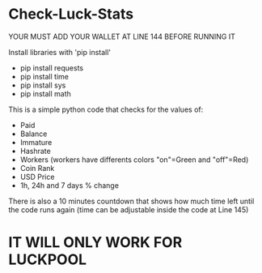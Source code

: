 # Check-Luck-Stats

YOUR MUST ADD YOUR WALLET AT LINE 144 BEFORE RUNNING IT

Install libraries with 'pip install'

- pip install requests
- pip install time
- pip install sys
- pip install math

This is a simple python code that checks for the values of:

- Paid
- Balance
- Immature
- Hashrate
- Workers (workers have differents colors "on"=Green and "off"=Red)
- Coin Rank
- USD Price
- 1h, 24h and 7 days % change

There is also a 10 minutes countdown that shows how much time left until the code runs again (time can be adjustable inside the code at Line 145)

# IT WILL ONLY WORK FOR LUCKPOOL
